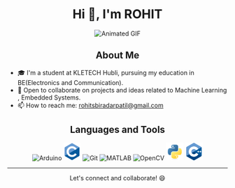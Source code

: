 <h1 align="center">Hi 👋, I'm ROHIT</h1>

<p align="center">
  <img src="https://media.giphy.com/media/v1.Y2lkPTc5MGI3NjExY3p6NjJkdXpsYmlhanUzdml5NjM1amk4cGFtZnh5bnVoamEwNWU4OCZlcD12MV9pbnRlcm5hbF9naWZfYnlfaWQmY3Q9Zw/du3J3cXyzhj75IOgvA/giphy.gif" alt="Animated GIF" width="300"/>
</p>



<h2 align="center">About Me</h2>

- 🎓 I'm a student at KLETECH Hubli, pursuing my education in BE(Electronics and Communication).
- 💼 Open to collaborate on projects and ideas related to Machine Learning  , Embedded Systems.
- 📫 How to reach me: [rohitsbiradarpatil@gmail.com](mailto:rohitsbiradarpatil@gmail.com)


<h2 align="center">Languages and Tools</h2>

<p align="center">
  <img src="https://cdn.worldvectorlogo.com/logos/arduino-1.svg" alt="Arduino" width="40" height="40"/>
  <img src="https://raw.githubusercontent.com/devicons/devicon/master/icons/c/c-original.svg" alt="C" width="40" height="40"/>
  <img src="https://www.vectorlogo.zone/logos/git-scm/git-scm-icon.svg" alt="Git" width="40" height="40"/>
  <img src="https://upload.wikimedia.org/wikipedia/commons/2/21/Matlab_Logo.png" alt="MATLAB" width="40" height="40"/>
  <img src="https://www.vectorlogo.zone/logos/opencv/opencv-icon.svg" alt="OpenCV" width="40" height="40"/>
  <img src="https://raw.githubusercontent.com/devicons/devicon/master/icons/python/python-original.svg" alt="Python" width="40" height="40"/>
  <img src="https://raw.githubusercontent.com/devicons/devicon/master/icons/cplusplus/cplusplus-original.svg" alt="C++" width="40" height="40"/>
  
  
</p>

---

<p align="center">Let's connect and collaborate! 😄</p>
